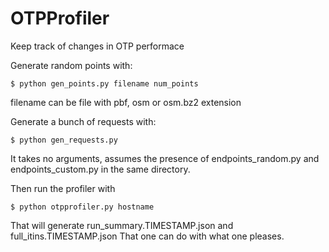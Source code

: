 OTPProfiler
===========

Keep track of changes in OTP performace

Generate random points with: 

    $ python gen_points.py filename num_points

filename can be file with pbf, osm or osm.bz2 extension

Generate a bunch of requests with: 

    $ python gen_requests.py 

It takes no arguments, assumes the presence of endpoints_random.py and endpoints_custom.py in the same directory.

Then run the profiler with 

    $ python otpprofiler.py hostname
    
That will generate run_summary.TIMESTAMP.json and full_itins.TIMESTAMP.json
That one can do with what one pleases.
